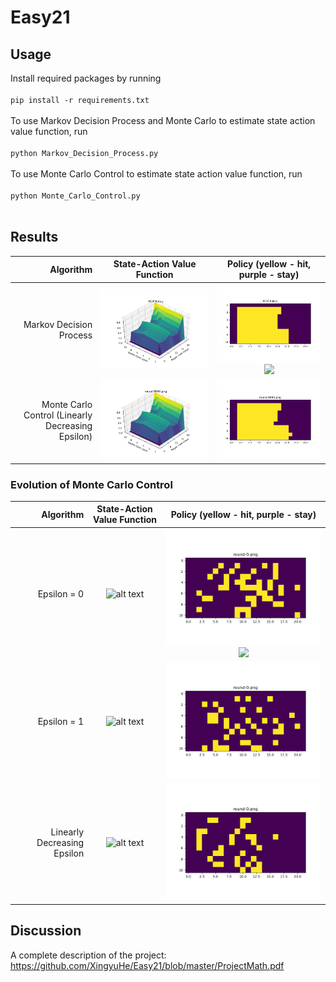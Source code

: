 # Easy21
## Usage
Install required packages by running 
<br /> <br /> `pip install -r requirements.txt`<br /><br />
To use Markov Decision Process and Monte Carlo to estimate state action value function, run 
<br /> <br /> `python Markov_Decision_Process.py`<br /><br />
To use Monte Carlo Control to estimate state action value function, run 
<br /> <br /> `python Monte_Carlo_Control.py`<br /><br />

## Results
Algorithm|State-Action Value Function | Policy (yellow - hit, purple - stay) 
-----------:|:-------------------------:|:-------------------------:
Markov Decision Process|![alt text](./imgs/MDPMaxR.png)| ![alt text](./imgs/MDPPolicy.png) ![](https://...Dark.png)  |  ![](https://...Ocean.png)
Monte Carlo Control (Linearly Decreasing Epsilon) |![alt text](./imgs/VariableEpsilon,10000Trials/state-value-function-round-9990.png)| ![alt text](./imgs/VariableEpsilon,10000Trials/policy-round-9990.png)

### Evolution of Monte Carlo Control
Algorithm|State-Action Value Function | Policy (yellow - hit, purple - stay) 
-----------:|:-------------------------:|:-------------------------:
Epsilon = 0 |![alt text](./imgs/Epsilon=0,-1000Trials/state-value-function-summary.gif)| ![alt text](./imgs/Epsilon=0,-1000Trials/policy-summary.gif) ![](https://...Dark.png)  |  ![](https://...Ocean.png)
Epsilon = 1|![alt text](./imgs/Epsilon=1,1000Trials/state-value-function-summary.gif)| ![alt text](./imgs/Epsilon=1,1000Trials/policy-summary.gif)
Linearly Decreasing Epsilon |![alt text](./imgs/VariableEpsilon-1000Trials/state-value-function-summary.gif)| ![alt text](./imgs/VariableEpsilon-1000Trials/policy-summary.gif)
## Discussion
A complete description of the project: https://github.com/XingyuHe/Easy21/blob/master/ProjectMath.pdf



